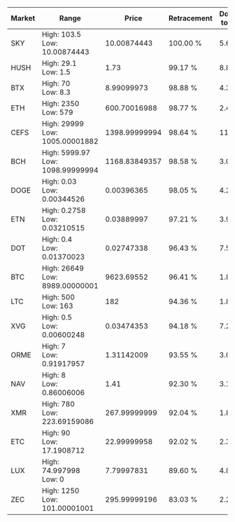 | Market | Range | Price| Retracement | Doubles to 50% |
| --- | --- | --- | --- | --- |
| SKY | High: 103.5<br />Low: 10.00874443 | 10.00874443 | 100.00 % | 5.67 |
| HUSH | High: 29.1<br />Low: 1.5 | 1.73 | 99.17 % | 8.84 |
| BTX | High: 70<br />Low: 8.3 | 8.99099973 | 98.88 % | 4.35 |
| ETH | High: 2350<br />Low: 579 | 600.70016988 | 98.77 % | 2.44 |
| CEFS | High: 29999<br />Low: 1005.00001882 | 1398.99999994 | 98.64 % | 11.08 |
| BCH | High: 5999.97<br />Low: 1098.99999994 | 1168.83849357 | 98.58 % | 3.04 |
| DOGE | High: 0.03<br />Low: 0.00344526 | 0.00396365 | 98.05 % | 4.22 |
| ETN | High: 0.2758<br />Low: 0.03210515 | 0.03889997 | 97.21 % | 3.96 |
| DOT | High: 0.4<br />Low: 0.01370023 | 0.02747338 | 96.43 % | 7.53 |
| BTC | High: 26649<br />Low: 8989.00000001 | 9623.69552 | 96.41 % | 1.85 |
| LTC | High: 500<br />Low: 163 | 182 | 94.36 % | 1.82 |
| XVG | High: 0.5<br />Low: 0.00600248 | 0.03474353 | 94.18 % | 7.28 |
| ORME | High: 7<br />Low: 0.91917957 | 1.31142009 | 93.55 % | 3.02 |
| NAV | High: 8<br />Low: 0.86006006 | 1.41 | 92.30 % | 3.14 |
| XMR | High: 780<br />Low: 223.69159086 | 267.99999999 | 92.04 % | 1.87 |
| ETC | High: 90<br />Low: 17.1908712 | 22.99999958 | 92.02 % | 2.33 |
| LUX | High: 74.997998<br />Low: 0 | 7.79997831 | 89.60 % | 4.81 |
| ZEC | High: 1250<br />Low: 101.00001001 | 295.99999196 | 83.03 % | 2.28 |
